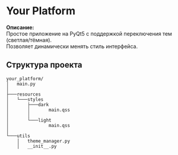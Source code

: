 # Your Platform

**Описание:**  
Простое приложение на PyQt5 с поддержкой переключения тем (светлая/тёмная).  
Позволяет динамически менять стиль интерфейса.

## Структура проекта
```
your_platform/
│   main.py
│
├───resources
│   └───styles
│       ├───dark
│       │       main.qss
│       │
│       └───light
│               main.qss
│
└───utils
    │   theme_manager.py
    │   __init__.py
```
